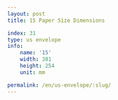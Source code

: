 ```yaml
---
layout: post
title: 15 Paper Size Dimensions

index: 31
type: us envelope
info:
    name: '15'
    width: 381
    height: 254
    unit: mm

permalink: /en/us-envelope/:slug/
---
```



